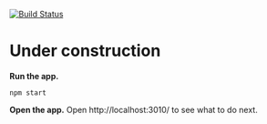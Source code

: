 [![Build Status](https://travis-ci.org/RamyElkest/apollo-chat-api.svg?branch=master)](https://travis-ci.org/RamyElkest/apollo-chat-api#)

# Under construction

**Run the app.**

  ```
  npm start
  ```

**Open the app.** Open http://localhost:3010/ to see what to do next.
